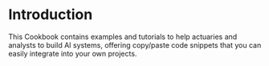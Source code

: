 # Introduction
This Cookbook contains examples and tutorials to help actuaries and analysts to build AI systems, offering copy/paste code snippets that you can easily integrate into your own projects.
